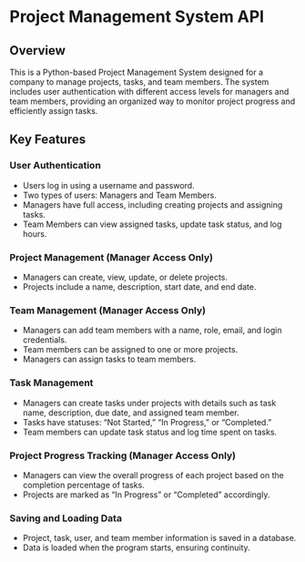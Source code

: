 # Project Management System API

## Overview
This is a Python-based Project Management System designed for a company to manage projects, tasks, and team members. The system includes user authentication with different access levels for managers and team members, providing an organized way to monitor project progress and efficiently assign tasks.

## Key Features

### User Authentication
- Users log in using a username and password.
- Two types of users: Managers and Team Members.
- Managers have full access, including creating projects and assigning tasks.
- Team Members can view assigned tasks, update task status, and log hours.

### Project Management (Manager Access Only)
- Managers can create, view, update, or delete projects.
- Projects include a name, description, start date, and end date.

### Team Management (Manager Access Only)
- Managers can add team members with a name, role, email, and login credentials.
- Team members can be assigned to one or more projects.
- Managers can assign tasks to team members.

### Task Management
- Managers can create tasks under projects with details such as task name, description, due date, and assigned team member.
- Tasks have statuses: “Not Started,” “In Progress,” or “Completed.”
- Team members can update task status and log time spent on tasks.

### Project Progress Tracking (Manager Access Only)
- Managers can view the overall progress of each project based on the completion percentage of tasks.
- Projects are marked as “In Progress” or “Completed” accordingly.

### Saving and Loading Data
- Project, task, user, and team member information is saved in a database.
- Data is loaded when the program starts, ensuring continuity.
